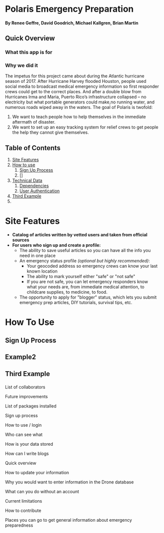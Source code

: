# Polaris Emergency Preparation
#### By Renee Geffre, David Goodrich, Michael Kallgren, Brian Martin

## Quick Overview
### What this app is for

### Why we did it
  The impetus for this project came about during the Atlantic hurricane season of 2017. After Hurricane Harvey flooded Houston, people used social media to broadcast medical emergency information so first responder crews could get to the correct places. And after a double blow from Hurricanes Irma and Maria, Puerto Rico’s infrastructure collapsed – no electricity but what portable generators could make,no running water, and numerous roads wiped away in the waters. The goal of Polaris is twofold: 
1.	We want to teach people how to help themselves in the immediate aftermath of disaster.
2.	We want to set up an easy tracking system for relief crews to get people the help they cannot give themselves. 



## Table of Contents
1. [Site Features](#features)
2. [How to use](#howToUse)
    1. [Sign Up Process](#signup)
    2. []
3. [Technical Data](#techdata)
    1. [Dependencies](#dependencies)
    2. [User Authentication](#userAuth)
4. [Third Example](#third-example)
5. 

<a id= "features"></a>
# Site Features
* __Catalog of articles written by vetted users and taken from official sources__
* __For users who sign up and create a profile:__
    * The ability to save useful articles so you can have all the info you need in one place
    * An emergency status profile _(optional but highly recommended)_:
        * Your geocoded address so emergency crews can know your last known location
        * The ability to mark yourself either "safe" or "not safe"
        * If you are not safe, you can let emergency responders know what your needs are, 
        from immediate medical attention, to childcare supplies, to medicine, to food.
    * The opportunity to apply for "blogger" status, which lets you submit emergency prep articles,
    DIY tutorials, survival tips, etc.

<a id= "howToUse"></a>
# How To Use

<a id= "signup"></a>
## Sign Up Process

## Example2
## Third Example

###


 List of collaborators
 
 Future improvements 
 
 List of packages installed 
 
 Sign up process 
 
How to use / login 
 
 Who can see what 
 
 How is your data stored 
 
 How can I write blogs 
 
Quick overview 

How to update your information 
 
 Why you would want to enter information in the Drone database 
 
 What can you do without an account 
 
Current limitations
 
 How to contribute 
 
 Places you can go to get general information about emergency preparedness